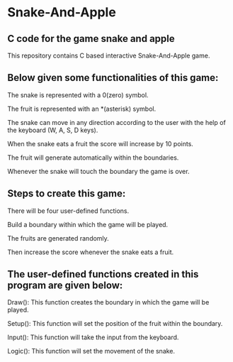 # Snake-And-Apple
## C code for the game snake and apple

This repository contains C based interactive Snake-And-Apple game.

## Below given some functionalities of this game:

The snake is represented with a 0(zero) symbol.

The fruit is represented with an *(asterisk) symbol.

The snake can move in any direction according to the user with the help of the keyboard (W, A, S, D keys).

When the snake eats a fruit the score will increase by 10 points.

The fruit will generate automatically within the boundaries.

Whenever the snake will touch the boundary the game is over.


## Steps to create this game:

There will be four user-defined functions.

Build a boundary within which the game will be played.

The fruits are generated randomly.

Then increase the score whenever the snake eats a fruit.


## The user-defined functions created in this program are given below:

Draw(): This function creates the boundary in which the game will be played.

Setup(): This function will set the position of the fruit within the boundary.

Input(): This function will take the input from the keyboard.

Logic(): This function will set the movement of the snake.
